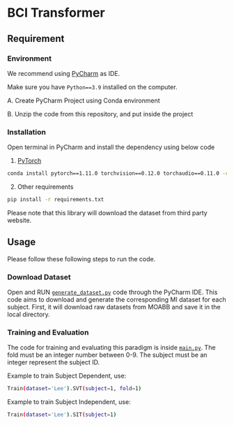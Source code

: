 # BCI Transformer

## Requirement
### Environment
We recommend using [PyCharm](https://www.jetbrains.com/pycharm/) as IDE.

Make sure you have `Python==3.9` installed on the computer.

A. Create PyCharm Project using Conda environment 

B. Unzip the code from this repository, and put inside the project


### Installation
Open terminal in PyCharm and install the dependency using below code

1. [PyTorch](https://pytorch.org/)
```bash
conda install pytorch==1.11.0 torchvision==0.12.0 torchaudio==0.11.0 -c pytorch
```

2. Other requirements
```bash
pip install -r requirements.txt
```
   Please note that this library will download the dataset from third party website.


## Usage
Please follow these following steps to run the code.
### Download Dataset
Open and RUN [`generate_dataset.py`](https://github.com/bcirepo/BCITransformer/blob/main/generate_dataset.py) code through the PyCharm IDE.
This code aims to download and generate the corresponding MI dataset for each subject. First, it will download raw datasets from MOABB and save it in the local directory.


### Training and Evaluation
The code for training and evaluating this paradigm is inside [`main.py`](https://github.com/bcirepo/BCITransformer/blob/main/main.py). 
The fold must be an integer number between 0-9. The subject must be an integer represent the subject ID. 

Example to  train Subject Dependent, use:
```bash
Train(dataset='Lee').SVT(subject=1, fold=1) 
```

Example to  train Subject Independent, use:
```bash
Train(dataset='Lee').SIT(subject=1) 
```


